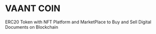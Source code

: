 # VAANT COIN
ERC20 Token with NFT Platform and MarketPlace to Buy and Sell  Digital Documents on Blockchain
